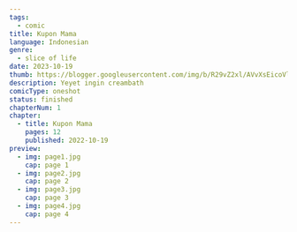 ```yaml
---
tags:
  - comic
title: Kupon Mama
language: Indonesian
genre:
  - slice of life
date: 2023-10-19
thumb: https://blogger.googleusercontent.com/img/b/R29vZ2xl/AVvXsEicoVlGA-PYJv3RWgVtcbfEULaLsuZlJdGUu3lpc9gJwhTio5ZiFgkL3nNi1bVaUbo7jiAIPUZhKQ0gyYJfOxQccdTWkF5eGbYNl-cxDiLJEjMklX356kPXAHFkCjfFFhlbBP5xE2fHj8DAXV_gE9JFqVZSMtojcEmAfNkJNtCKmTX7RgKmRKRT3nIWEWuA/s800/cov.jpg
description: Yeyet ingin creambath
comicType: oneshot
status: finished
chapterNum: 1
chapter:
  - title: Kupon Mama
    pages: 12
    published: 2022-10-19
preview:
  - img: page1.jpg
    cap: page 1
  - img: page2.jpg
    cap: page 2
  - img: page3.jpg
    cap: page 3
  - img: page4.jpg
    cap: page 4
---
```

